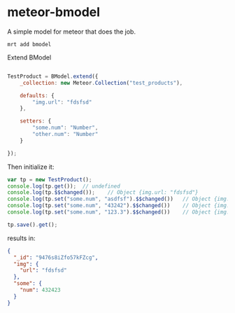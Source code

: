 meteor-bmodel
=============

A simple model for meteor that does the job.

`mrt add bmodel`

Extend BModel

```js

TestProduct = BModel.extend({
	_collection: new Meteor.Collection("test_products"),

	defaults: {
		"img.url": "fdsfsd"
	},

	setters: {
		"some.num": "Number",
		"other.num": "Number"
	}

});

```

Then initialize it:

```js
var tp = new TestProduct();
console.log(tp.get());	// undefined
console.log(tp.$$changed());	// Object {img.url: "fdsfsd"}
console.log(tp.set("some.num", "asdfsf").$$changed())	// Object {img.url: "fdsfsd", some.num: 0}
console.log(tp.set("some.num", "43242").$$changed())	// Object {img.url: "fdsfsd", some.num: 0}
console.log(tp.set("some.num", "123.3").$$changed())	// Object {img.url: "fdsfsd", some.num: 123.3}
```

```js
tp.save().get();
```

results in:
```json
{
  "_id": "9476s8iZfo57kFZcg",
  "img": {
    "url": "fdsfsd"
  },
  "some": {
    "num": 432423
  }
}
```
